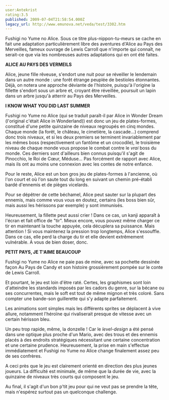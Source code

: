 ```yaml
---
user:Antekrist
rating:3.5
published: 2009-07-04T21:58:54.000Z
legacy_url: http://www.emunova.net/veda/test/3302.htm
---
```

Fushigi no Yume no Alice. Sous ce titre plus-nippon-tu-meurs se cache en fait une adaptation particulièrement libre des aventures d'Alice au Pays des Merveilles, fameux ouvrage de Lewis Carroll que n'importe qui connaît, ne serait-ce que via les nombreuses autres adaptations qui en ont été faites.  

  

**ALICE AU PAYS DES VERMEILS**  

Alice, jeune fille rêveuse, s'endort une nuit pour se réveiller le lendemain dans un autre monde : une forêt étrange peuplée de bestioles étonnantes. Déjà, on notera une approche déviante de l'histoire, puisqu'à l'origine la fillette s'endort sous un arbre et, croyant être réveillée, poursuit un lapin dans un arbre jusqu'à atterrir au Pays des Merveilles.  

  

**I KNOW WHAT YOU DID LAST SUMMER**  

Fushigi no Yume no Alice (qui se traduit paraît-il par Alice in Wonder Dream (l'original c'était Alice in Wonderland)) est donc un jeu de plates-formes, constitué d'une petite quinzaine de niveaux regroupés en cinq mondes. Chaque monde (la forêt, le château, le cimetière, la cascade...) comprend donc trois niveaux, et si les deux premiers se terminent invariablement par les mêmes boss (respectivement un fantôme et un crocodile), le troisième niveau de chaque monde vous propose le combat contre le _vrai_ boss du monde. Ces derniers sont d'ailleurs bien connus puisqu'il s'agit de Pinocchio, le Roi de Cœur, Méduse... Pas forcément de rapport avec Alice, mais ils ont au moins une connexion avec les contes de notre enfance.  

Pour le reste, Alice est un bon gros jeu de plates-formes à l'ancienne, où l'on court et où l'on saute tout du long en suivant un chemin pré-établi bardé d'ennemis et de pièges vicelards.  

Pour se dépêtrer de cette béchamel, Alice peut sauter sur la plupart des ennemis, mais comme vous vous en doutez, certains (les boss bien sûr, mais aussi les hérissons par exemple) y sont immunisés.  

Heureusement, la fillette peut aussi crier ! Dans ce cas, un kanji apparaît à l'écran et fait office de "tir". Mieux encore, vous pouvez même charger ce tir en maintenant la touche appuyée, cela décuplera sa puissance. Mais attention ! Si vous maintenez la pression trop longtemps, Alice s'essouffle. Dans ce cas, elle perd la charge du tir et elle devient extrêmement vulnérable. A vous de bien doser, donc.  

  

**PETIT PAYS, JE T'AIME BEAUCOUP**  

Fushigi no Yume no Alice ne paie pas de mine, avec sa pochette dessinée façon Au Pays de Candy et son histoire grossièrement pompée sur le conte de Lewis Carroll.  

Et pourtant, le jeu est loin d'être raté. Certes, les graphismes sont loin d'atteindre les standards imposés par les cadors du genre, sur la bécane ou ses concurrentes, mais le soft est tout de même mignon et très coloré. Sans compter une bande-son guillerette qui s'y adapte parfaitement.  

Les animations sont simples mais les différents sprites se déplacent à vive allure, notamment l'héroïne qui rivaliserait presque de vitesse avec un certain hérisson bleu.  

Un peu trop rapide, même, la donzelle ! Car le _level-design_ a été pensé dans une optique plus proche d'un Mario, avec des trous et des ennemis placés à des endroits stratégiques nécessitant une certaine concentration et une certaine prudence. Heureusement, la prise en main s'effectue immédiatement et Fushigi no Yume no Alice change finalement assez peu de ses confrères.  

A ceci près que le jeu est clairement orienté en direction des plus jeunes joueurs. La difficulté est minimale, de même que la durée de vie, avec la quinzaine de niveaux très courts qui composent le jeu.  

Au final, il s'agit d'un bon p'tit jeu pour qui ne veut pas se prendre la tête, mais n'espérez surtout pas un quelconque challenge.